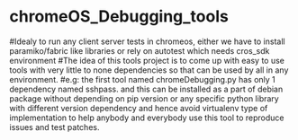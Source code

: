 # chromeOS_Debugging_tools
#Idealy to run any client server tests in chromeos, either we have to install paramiko/fabric like libraries or rely on autotest which needs cros_sdk environment
#The idea of this tools project is to come up with easy to use tools with very little to none dependencies so that can be used by all in any environment.
#e.g: the first tool named chromeDebugging.py has only 1 dependency named sshpass. and this can be installed as a part of debian package without depending on pip version or any specific python library with different version dependency and hence avoid virtualenv type of implementation to help anybody and everybody use this tool to reproduce issues and test patches.
